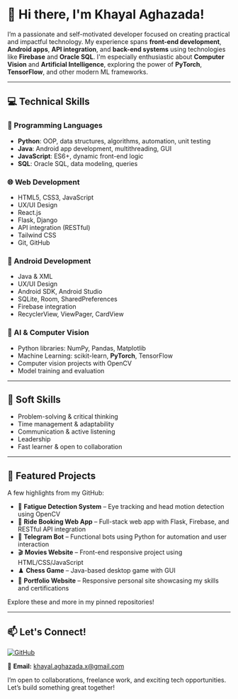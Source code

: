 # 👋 Hi there, I'm Khayal Aghazada!

I’m a passionate and self-motivated developer focused on creating practical and impactful technology. My experience spans **front-end development**, **Android apps**, **API integration**, and **back-end systems** using technologies like **Firebase** and **Oracle SQL**. I'm especially enthusiastic about **Computer Vision** and **Artificial Intelligence**, exploring the power of **PyTorch**, **TensorFlow**, and other modern ML frameworks.

---

## 💻 Technical Skills

### 🔧 Programming Languages
- **Python**: OOP, data structures, algorithms, automation, unit testing
- **Java**: Android app development, multithreading, GUI
- **JavaScript**: ES6+, dynamic front-end logic
- **SQL**: Oracle SQL, data modeling, queries

### 🌐 Web Development
- HTML5, CSS3, JavaScript
- UX/UI Design
- React.js
- Flask, Django
- API integration (RESTful)
- Tailwind CSS
- Git, GitHub

### 📱 Android Development
- Java & XML
- UX/UI Design
- Android SDK, Android Studio
- SQLite, Room, SharedPreferences
- Firebase integration
- RecyclerView, ViewPager, CardView

### 🤖 AI & Computer Vision
- Python libraries: NumPy, Pandas, Matplotlib
- Machine Learning: scikit-learn, **PyTorch**, TensorFlow
- Computer vision projects with OpenCV
- Model training and evaluation

---

## 🧠 Soft Skills
- Problem-solving & critical thinking
- Time management & adaptability
- Communication & active listening
- Leadership
- Fast learner & open to collaboration

---

## 🚀 Featured Projects
A few highlights from my GitHub:

- 🧠 **Fatigue Detection System** – Eye tracking and head motion detection using OpenCV
- 🚗 **Ride Booking Web App** – Full-stack web app with Flask, Firebase, and RESTful API integration
- 🤖 **Telegram Bot** – Functional bots using Python for automation and user interaction
- 🎬 **Movies Website** – Front-end responsive project using HTML/CSS/JavaScript
- ♟️ **Chess Game** – Java-based desktop game with GUI
- 💼 **Portfolio Website** – Responsive personal site showcasing my skills and certifications

Explore these and more in my pinned repositories!

---

## 📫 Let's Connect!
[![GitHub](https://img.shields.io/badge/-GitHub-black?style=flat-square&logo=github)](https://github.com/Khayal-Aghazada)

📧 **Email:** khayal.aghazada.x@gmail.com

I’m open to collaborations, freelance work, and exciting tech opportunities. Let’s build something great together!
